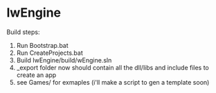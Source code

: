 # IwEngine

Build steps:
1. Run Bootstrap.bat
2. Run CreateProjects.bat
3. Build IwEngine/build/wEngine.sln
4. \_export folder now should contain all the dll/libs and include files to create an app
5. see Games/ for exmaples (i'll make a script to gen a template soon)
